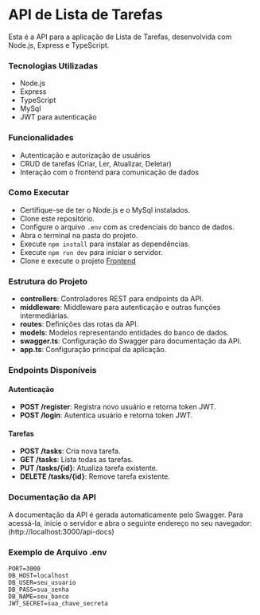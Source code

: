 # API de Lista de Tarefas
Esta é a API para a aplicação de Lista de Tarefas, desenvolvida com Node.js, Express e TypeScript.

### Tecnologias Utilizadas
* Node.js
* Express
* TypeScript
* MySql
* JWT para autenticação

### Funcionalidades
* Autenticação e autorização de usuários
* CRUD de tarefas (Criar, Ler, Atualizar, Deletar)
* Interação com o frontend para comunicação de dados

### Como Executar
* Certifique-se de ter o Node.js e o MySql instalados.
* Clone este repositório.
* Configure o arquivo `.env` com as credenciais do banco de dados.
* Abra o terminal na pasta do projeto.
* Execute `npm install` para instalar as dependências.
* Execute `npm run dev` para iniciar o servidor.
* Clone e execute o projeto [Frontend](https://github.com/seu-usuario/todo-list-front)

### Estrutura do Projeto
* **controllers**: Controladores REST para endpoints da API.
* **middleware**: Middleware para autenticação e outras funções intermediárias.
* **routes**: Definições das rotas da API.
* **models**: Modelos representando entidades do banco de dados.
* **swagger.ts**: Configuração do Swagger para documentação da API.
* **app.ts**: Configuração principal da aplicação.

### Endpoints Disponíveis

#### Autenticação
* **POST /register**: Registra novo usuário e retorna token JWT.
* **POST /login**: Autentica usuário e retorna token JWT.

#### Tarefas
* **POST /tasks**: Cria nova tarefa.
* **GET /tasks**: Lista todas as tarefas.
* **PUT /tasks/{id}**: Atualiza tarefa existente.
* **DELETE /tasks/{id}**: Remove tarefa existente.

### Documentação da API
A documentação da API é gerada automaticamente pelo Swagger. Para acessá-la, inicie o servidor e abra o seguinte endereço no seu navegador:(http://localhost:3000/api-docs)

### Exemplo de Arquivo .env
```env
PORT=3000
DB_HOST=localhost
DB_USER=seu_usuario
DB_PASS=sua_senha
DB_NAME=seu_banco
JWT_SECRET=sua_chave_secreta

